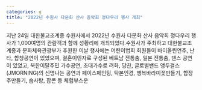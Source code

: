 ```yaml
---
categories: g
title: "2022년 수원사 다문화 산사 음악회 정다우리 행사 개최"
---
```

지난 24일 대한불교조계종 수원사에서 2022년 수원사 다문화 산사 음악회 정다우리 행사가 1,000여명의 관람객과 함께 성황리에 개최되었다.수원사가 주최하고 대한불교조계종과 문화체육관광부가 후원한 이날 행사에는 어린이법회 회원들이 바이올린연주, 난타, 합창공연이 있었으며, 결혼이민자로 구성된 베트남 전통춤, 일본 전통춤, 댄스 공연이 있었고, 북한이탈주민 가수공연, 초대가수로 려화, 당찬, 글로벌밴드 앵두걸스(JMORNING)의 신명나는 공연과 페이스페인팅, 탁본인경, 행복바라미꽃만들기, 합장주만들기, 솜사탕, 팝콘 등 체험부스운